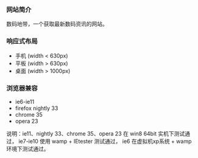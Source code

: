 ### 网站简介

数码地带，一个获取最新数码资讯的网站。

### 响应式布局

- 手机 (width < 630px)
- 平板 (width > 630px)
- 桌面 (width > 1000px)

### 浏览器兼容

- ie6-ie11
- firefox nightly 33
- chrome 35
- opera 23

说明：ie11、nightly 33、chrome 35、opera 23 在 win8 64bit 实机下测试通过， ie7-ie10 使用 wamp + IEtester 测试通过， ie6 在虚拟机xp系统 + wamp 环境下测试通过。